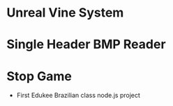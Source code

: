 # Unreal Vine System

# Single Header BMP Reader

# Stop Game
- First Edukee Brazilian class node.js project

